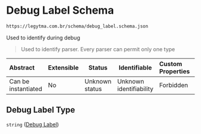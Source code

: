 # Debug Label Schema

```txt
https://legytma.com.br/schema/debug_label.schema.json
```

Used to identify during debug


> Used to identify parser. Every parser can permit only one type
>

| Abstract            | Extensible | Status         | Identifiable            | Custom Properties | Additional Properties | Access Restrictions | Defined In                                                                          |
| :------------------ | ---------- | -------------- | ----------------------- | :---------------- | --------------------- | ------------------- | ----------------------------------------------------------------------------------- |
| Can be instantiated | No         | Unknown status | Unknown identifiability | Forbidden         | Allowed               | none                | [debug_label.schema.json](../schema/debug_label.schema.json) |

## Debug Label Type

`string` ([Debug Label](debug_label.md))

